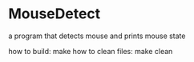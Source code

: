 # MouseDetect
a program that detects mouse and prints mouse state

how to build:
make
how to clean files:
make clean
